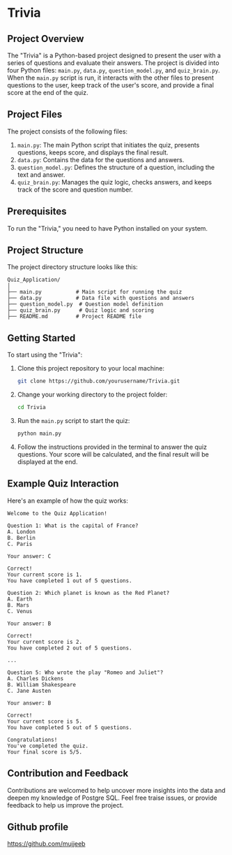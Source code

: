 # Trivia

## Project Overview

The "Trivia" is a Python-based project designed to present the user with a series of questions and evaluate their answers. The project is divided into four Python files: `main.py`, `data.py`, `question_model.py`, and `quiz_brain.py`. When the `main.py` script is run, it interacts with the other files to present questions to the user, keep track of the user's score, and provide a final score at the end of the quiz.

## Project Files

The project consists of the following files:

1. `main.py`: The main Python script that initiates the quiz, presents questions, keeps score, and displays the final result.
2. `data.py`: Contains the data for the questions and answers.
3. `question_model.py`: Defines the structure of a question, including the text and answer.
4. `quiz_brain.py`: Manages the quiz logic, checks answers, and keeps track of the score and question number.

## Prerequisites

To run the "Trivia," you need to have Python installed on your system.

## Project Structure

The project directory structure looks like this:

```
Quiz_Application/
│
├── main.py           # Main script for running the quiz
├── data.py           # Data file with questions and answers
├── question_model.py  # Question model definition
├── quiz_brain.py      # Quiz logic and scoring
├── README.md         # Project README file
```

## Getting Started

To start using the "Trivia":

1. Clone this project repository to your local machine:

   ```bash
   git clone https://github.com/yourusername/Trivia.git
   ```

2. Change your working directory to the project folder:

   ```bash
   cd Trivia
   ```

3. Run the `main.py` script to start the quiz:

   ```bash
   python main.py
   ```

4. Follow the instructions provided in the terminal to answer the quiz questions. Your score will be calculated, and the final result will be displayed at the end.

## Example Quiz Interaction

Here's an example of how the quiz works:

```plaintext
Welcome to the Quiz Application!

Question 1: What is the capital of France?
A. London
B. Berlin
C. Paris

Your answer: C

Correct!
Your current score is 1.
You have completed 1 out of 5 questions.

Question 2: Which planet is known as the Red Planet?
A. Earth
B. Mars
C. Venus

Your answer: B

Correct!
Your current score is 2.
You have completed 2 out of 5 questions.

...

Question 5: Who wrote the play "Romeo and Juliet"?
A. Charles Dickens
B. William Shakespeare
C. Jane Austen

Your answer: B

Correct!
Your current score is 5.
You have completed 5 out of 5 questions.

Congratulations!
You've completed the quiz.
Your final score is 5/5.
```


## Contribution and Feedback

Contributions are welcomed to help uncover more insights into the data and deepen my knowledge of Postgre SQL. Feel free traise issues, or provide feedback to help us improve the project.


## Github profile
https://github.com/mujjeeb
